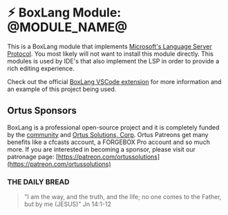 # ⚡︎ BoxLang Module: @MODULE_NAME@

This is a BoxLang module that implements [Microsoft's Language Server Protocol](https://microsoft.github.io/language-server-protocol/). You most likely will not want to install this module directly. This modules is used by IDE's that also implement the LSP in order to provide a rich editing experience.

Check out the official [BoxLang VSCode extension](https://github.com/ortus-boxlang/vscode-boxlang) for more information and an example of this project being used.

## Ortus Sponsors

BoxLang is a professional open-source project and it is completely funded by the [community](https://patreon.com/ortussolutions) and [Ortus Solutions, Corp](https://www.ortussolutions.com).  Ortus Patreons get many benefits like a cfcasts account, a FORGEBOX Pro account and so much more.  If you are interested in becoming a sponsor, please visit our patronage page: [https://patreon.com/ortussolutions](https://patreon.com/ortussolutions)

### THE DAILY BREAD

 > "I am the way, and the truth, and the life; no one comes to the Father, but by me (JESUS)" Jn 14:1-12

